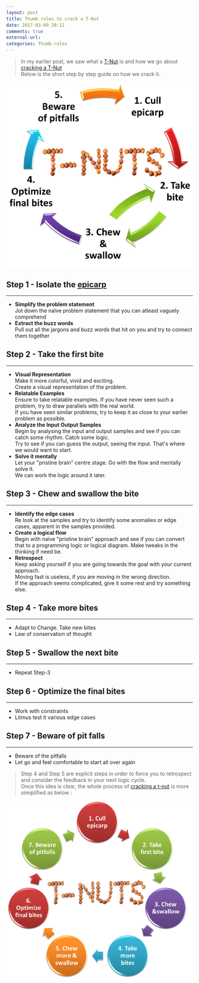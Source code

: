 ```yaml
---
layout: post
title: Thumb rules to crack a T-Nut
date: 2017-03-09 20:12
comments: true
external-url:
categories: Thumb-rules
---
```


>In my earlier post, we saw what a [T-Nut](/blog/2017/02/21/technical-nuts/) is and how we go about [cracking a T-Nut](/blog/2017/03/08/cracking-a-tnut)<br>
Below is the short step by step guide on how we crack it.

<img src="/assets/2017-03-09/steps.png">

## Step 1 - Isolate the <a href="https://en.wikipedia.org/wiki/Fruit_anatomy#Epicarp">epicarp</a>
<hr>

* <b>Simplify the problem statement</b><br> 
Jot down the naïve problem statement that you can atleast vaguely comprehend
* <b>Extract the buzz words</b><br>
Pull out all the jargons and buzz words that hit on you and try to connect them together

## Step 2 - Take the first bite
<hr>

* <b>Visual Representation</b><br>
Make it more colorful, vivid and exciting.<br>
Create a visual representation of the problem.
* <b>Relatable Examples</b><br>
Ensure to take relatable examples. If you have never seen such a problem, try to draw parallels with the real world.<br>
If you have seen similar problems, try to keep it as close to your earlier problem as possible.
* <b>Analyze the Input Output Samples</b><br>
Begin by analysing the input and output samples and see if you can catch some rhythm. Catch some logic.<br>
Try to see if you can guess the output, seeing the input. That's where we would want to start.
* <b>Solve it mentally</b><br> 
Let your "pristine brain" centre stage. Go with the flow and mentally solve it.<br>
We can work the logic around it later.

## Step 3 - Chew and swallow the bite
<hr>

* <b>Identify the edge cases</b><br>
Re look at the samples and try to identify some anomalies or edge cases, apparent in the samples provided.
* <b>Create a logical flow</b><br>
Begin with naïve "pristine brain" approach and see if you can convert that to a programming logic or logical diagram. Make tweaks in the thinking if need be.
* <b>Retrospect</b><br>
Keep asking yourself if you are going towards the goal with your current approach.<br>
Moving fast is useless, if you are moving in the wrong direction.<br>
If the approach seems complicated, give it some rest and try something else.

## Step 4 - Take more bites
<hr>

* Adapt to Change. Take new bites
* Law of conservation of thought

## Step 5 - Swallow the next bite
<hr>

* Repeat Step-3

## Step 6 - Optimize the final bites
<hr>

* Work with constraints
* Litmus test it various edge cases

## Step 7 - Beware of pit falls
<hr>

* Beware of the pitfalls
* Let go and feel comfortable to start all over again

>Step 4 and Step 5 are explicit steps in order to force you to retrospect and consider the feedback in your next logic cycle.<br>
Once this idea is clear, the whole process of [cracking a t-nut](/blog/2017/03/08/cracking-a-tnut/) is more simiplified as below :

<img src="/assets/2017-03-09/simplesteps.png">


